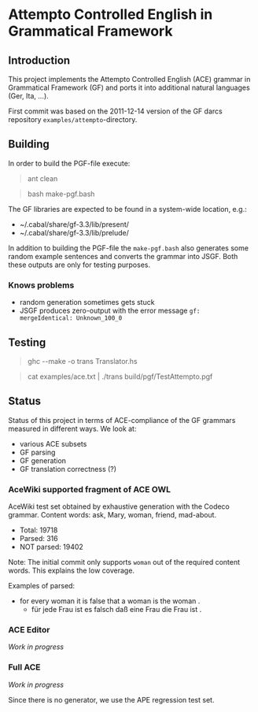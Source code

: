 Attempto Controlled English in Grammatical Framework
====================================================

Introduction
------------

This project implements the Attempto Controlled English (ACE)
grammar in Grammatical Framework (GF) and ports it into
additional natural languages (Ger, Ita, ...).

First commit was based on the 2011-12-14 version of
the GF darcs repository `examples/attempto`-directory.


Building
--------

In order to build the PGF-file execute:

> ant clean

> bash make-pgf.bash

The GF libraries are expected to be found in a system-wide location, e.g.:

  * ~/.cabal/share/gf-3.3/lib/present/
  * ~/.cabal/share/gf-3.3/lib/prelude/

In addition to building the PGF-file the `make-pgf.bash` also
generates some random example sentences and converts the grammar
into JSGF. Both these outputs are only for testing purposes.

### Knows problems

  * random generation sometimes gets stuck
  * JSGF produces zero-output with the error message `gf: mergeIdentical: Unknown_100_0`


Testing
-------

> ghc --make -o trans Translator.hs

> cat examples/ace.txt | ./trans build/pgf/TestAttempto.pgf


Status
------

Status of this project in terms of ACE-compliance of the GF grammars
measured in different ways. We look at:

  * various ACE subsets
  * GF parsing
  * GF generation
  * GF translation correctness (?)

### AceWiki supported fragment of ACE OWL

AceWiki test set obtained by exhaustive generation with the Codeco grammar.
Content words: ask, Mary, woman, friend, mad-about.

  * Total: 19718
  * Parsed: 316
  * NOT parsed: 19402

Note: The initial commit only supports `woman` out of the required content words.
This explains the low coverage.

Examples of parsed:

  * for every woman it is false that a woman is the woman .
    * für jede Frau ist es falsch daß eine Frau die Frau ist .


### ACE Editor

_Work in progress_


### Full ACE

_Work in progress_

Since there is no generator, we use the APE regression test set.
